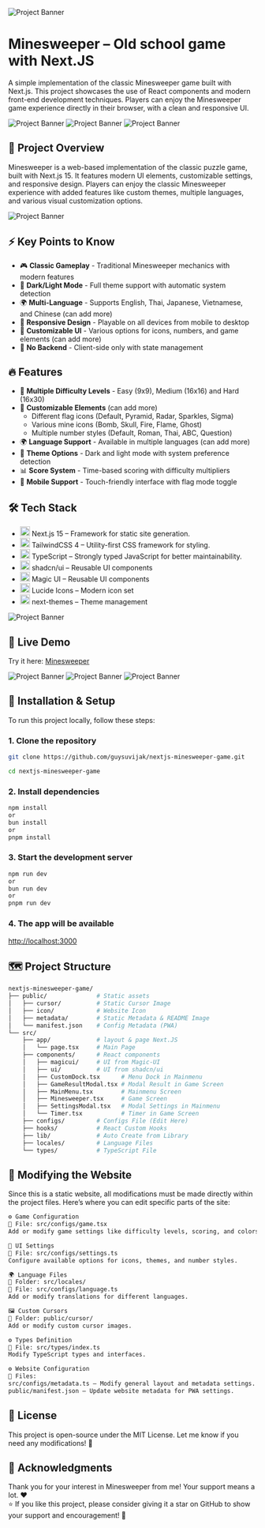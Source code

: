 ![Project Banner](/public/metadata/readme-1.webp)
# Minesweeper – Old school game with Next.JS
A simple implementation of the classic Minesweeper game built with Next.js. This project showcases the use of React components and modern front-end development techniques. Players can enjoy the Minesweeper game experience directly in their browser, with a clean and responsive UI.

![Project Banner](/public/metadata/readme-2.webp)
![Project Banner](/public/metadata/readme-3.webp)
![Project Banner](/public/metadata/readme-4.webp)

## 📌 Project Overview
Minesweeper is a web-based implementation of the classic puzzle game, built with Next.js 15. It features modern UI elements, customizable settings, and responsive design. Players can enjoy the classic Minesweeper experience with added features like custom themes, multiple languages, and various visual customization options.

![Project Banner](/public/metadata/readme-9.webp)

## ⚡ Key Points to Know
- 🎮 **Classic Gameplay** - Traditional Minesweeper mechanics with modern features
- 🌙 **Dark/Light Mode** - Full theme support with automatic system detection
- 🌍 **Multi-Language** - Supports English, Thai, Japanese, Vietnamese, and Chinese (can add more)
- 📱 **Responsive Design** - Playable on all devices from mobile to desktop
- 🎨 **Customizable UI** - Various options for icons, numbers, and game elements (can add more)
- 💾 **No Backend** - Client-side only with state management

## 🔥 Features
- 🎯 **Multiple Difficulty Levels** - Easy (9x9), Medium (16x16) and Hard (16x30)
- 🎨 **Customizable Elements** (can add more)
  - Different flag icons (Default, Pyramid, Radar, Sparkles, Sigma)
  - Various mine icons (Bomb, Skull, Fire, Flame, Ghost)
  - Multiple number styles (Default, Roman, Thai, ABC, Question)
- 🌍 **Language Support** - Available in multiple languages (can add more)
- 🎨 **Theme Options** - Dark and light mode with system preference detection
- 📊 **Score System** - Time-based scoring with difficulty multipliers
- 📱 **Mobile Support** - Touch-friendly interface with flag mode toggle

## 🛠️ Tech Stack
- <img src="https://avatars.githubusercontent.com/u/126103961" title="Next JS" alt="nextjs" width="20" height="20"/> Next.js 15 – Framework for static site generation.
- <img src="https://avatars.githubusercontent.com/u/67109815" title="Tailwind CSS" alt="tailwindcss" width="20" height="20"/> TailwindCSS 4 – Utility-first CSS framework for styling.
- <img src="https://upload.wikimedia.org/wikipedia/commons/4/4c/Typescript_logo_2020.svg" title="TypeScript" alt="typscript" width="20" height="20"/> TypeScript – Strongly typed JavaScript for better maintainability.
- <img src="https://avatars.githubusercontent.com/u/139895814" title="Shadcn/ui" alt="shadcn-ui" width="20" height="20"/> shadcn/ui – Reusable UI components
- <img src="https://avatars.githubusercontent.com/u/166878038" title="Magic UI" alt="magic-ui" width="20" height="20"/> Magic UI – Reusable UI components
- <img src="https://avatars.githubusercontent.com/u/66879934" title="Lucide Icons" alt="lucide-icons" width="20" height="20"/> Lucide Icons – Modern icon set
- <img src="https://avatars.githubusercontent.com/u/34928425" title="Next-Themes" alt="next-themes" width="20" height="20"/> next-themes – Theme management

![Project Banner](/public/metadata/readme-8.webp)

## 🚀 Live Demo
Try it here: [Minesweeper](https://nextjs-minesweeper-game.vercel.app)

![Project Banner](/public/metadata/readme-5.webp)
![Project Banner](/public/metadata/readme-6.webp)
![Project Banner](/public/metadata/readme-7.webp)

## 📂 Installation & Setup

To run this project locally, follow these steps:

### **1. Clone the repository**
```bash
git clone https://github.com/guysuvijak/nextjs-minesweeper-game.git
```
```bash
cd nextjs-minesweeper-game
```
### **2. Install dependencies**
```bash
npm install
or
bun install
or
pnpm install
```
### **3. Start the development server**
```bash
npm run dev
or
bun run dev
or
pnpm run dev
```
### **4. The app will be available**
[http://localhost:3000](http://localhost:3000)


## 🗺️ Project Structure
```bash
nextjs-minesweeper-game/
├── public/              # Static assets
│   ├── cursor/          # Static Cursor Image
│   ├── icon/            # Website Icon
│   ├── metadata/        # Static Metadata & README Image
│   └── manifest.json    # Config Metadata (PWA)
└── src/
    ├── app/             # layout & page Next.JS
    │   └── page.tsx     # Main Page
    ├── components/      # React components
    │   ├── magicui/     # UI from Magic-UI
    │   ├── ui/          # UI from shadcn/ui
    │   ├── CustomDock.tsx      # Menu Dock in Mainmenu
    │   ├── GameResultModal.tsx # Modal Result in Game Screen
    │   ├── MainMenu.tsx        # Mainmenu Screen
    │   ├── Minesweeper.tsx     # Game Screen
    │   ├── SettingsModal.tsx   # Modal Settings in Mainmenu
    │   └── Timer.tsx           # Timer in Game Screen
    ├── configs/         # Configs File (Edit Here)
    ├── hooks/           # React Custom Hooks
    ├── lib/             # Auto Create from Library
    ├── locales/         # Language Files
    └── types/           # TypeScript File
```


## 📄 Modifying the Website
Since this is a static website, all modifications must be made directly within the project files. Here’s where you can edit specific parts of the site:
```bash
⚙️ Game Configuration
📍 File: src/configs/game.tsx
Add or modify game settings like difficulty levels, scoring, and colors.
```
```bash
🎨 UI Settings
📍 File: src/configs/settings.ts
Configure available options for icons, themes, and number styles.
```
```bash
🌍 Language Files
📍 Folder: src/locales/
📍 File: src/configs/language.ts
Add or modify translations for different languages.
```
```bash
🖼️ Custom Cursors
📍 Folder: public/cursor/
Add or modify custom cursor images.
```
```bash
⚙️ Types Definition
📍 File: src/types/index.ts
Modify TypeScript types and interfaces.
```
```bash
⚙️ Website Configuration
📍 Files:
src/configs/metadata.ts – Modify general layout and metadata settings.
public/manifest.json – Update website metadata for PWA settings.
```

## 📜 License
This project is open-source under the MIT License.
Let me know if you need any modifications! 🚀

## 🙏 Acknowledgments
Thank you for your interest in Minesweeper from me! Your support means a lot. :heart: </br>
⭐ If you like this project, please consider giving it a star on GitHub to show your support and encouragement! 🚀